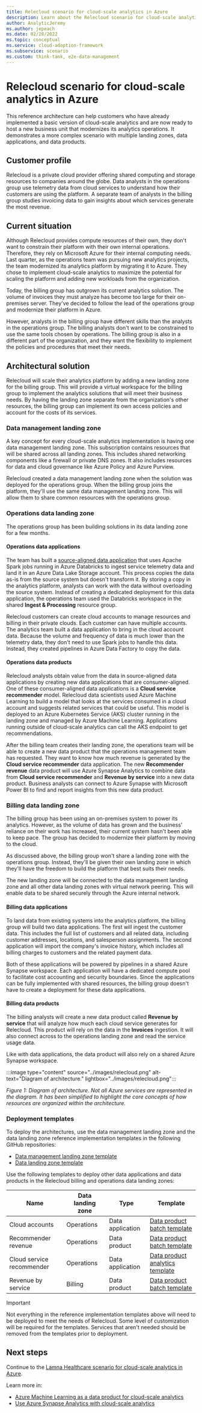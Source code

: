 ```yaml
---
title: Relecloud scenario for cloud-scale analytics in Azure
description: Learn about the Relecloud scenario for cloud-scale analytics in Azure.
author: AnalyticJeremy
ms.author: jepeach
ms.date: 02/28/2022
ms.topic: conceptual
ms.service: cloud-adoption-framework
ms.subservice: scenario
ms.custom: think-tank, e2e-data-management
---
```


# Relecloud scenario for cloud-scale analytics in Azure

This reference architecture can help customers who have already implemented a basic version of cloud-scale analytics and are now ready to host a new business unit that modernizes its analytics operations. It demonstrates a more complex scenario with multiple landing zones, data applications, and data products.

## Customer profile

Relecloud is a private cloud provider offering shared computing and storage resources to companies around the globe. Data analysts in the operations group use telemetry data from cloud services to understand how their customers are using the platform. A separate team of analysts in the billing group studies invoicing data to gain insights about which services generate the most revenue.

## Current situation

Although Relecloud provides compute resources of their own, they don't want to constrain their platform with their own internal operations. Therefore, they rely on Microsoft Azure for their internal computing needs. Last quarter, as the operations team was pursuing new analytics projects, the team modernized its analytics platform by migrating it to Azure. They chose to implement cloud-scale analytics to maximize the potential for scaling the platform and adding new workloads from the organization.

Today, the billing group has outgrown its current analytics solution. The volume of invoices they must analyze has become too large for their on-premises server. They've decided to follow the lead of the operations group and modernize their platform in Azure.

However, analysts in the billing group have different skills than the analysts in the operations group. The billing analysts don't want to be constrained to use the same tools chosen by operations. The billing group is also in a different part of the organization, and they want the flexibility to implement the policies and procedures that meet their needs.

## Architectural solution

Relecloud will scale their analytics platform by adding a new landing zone for the billing group. This will provide a virtual workspace for the billing group to implement the analytics solutions that will meet their business needs. By having the landing zone separate from the organization's other resources, the billing group can implement its own access policies and account for the costs of its services.

### Data management landing zone

A key concept for every cloud-scale analytics implementation is having one data management landing zone. This subscription contains resources that will be shared across all landing zones. This includes shared networking components like a firewall or private DNS zones. It also includes resources for data and cloud governance like Azure Policy and Azure Purview.

Relecloud created a data management landing zone when the solution was deployed for the operations group. When the billing group joins the platform, they'll use the same data management landing zone. This will allow them to share common resources with the operations group.

### Operations data landing zone

The operations group has been building solutions in its data landing zone for a few months.

#### Operations data applications

The team has built a [source-aligned data application](data-application-source-aligned.md) that uses Apache Spark jobs running in Azure Databricks to ingest service telemetry data and land it in an Azure Data Lake Storage account. This process copies the data as-is from the source system but doesn't transform it. By storing a copy in the analytics platform, analysts can work with the data without overloading the source system. Instead of creating a dedicated deployment for this data application, the operations team used the Databricks workspace in the shared **Ingest & Processing** resource group.

Relecloud customers can create cloud accounts to manage resources and billing in their private clouds. Each customer can have multiple accounts. The analytics team built a data application to bring in the cloud account data. Because the volume and frequency of data is much lower than the telemetry data, they don't need to use Spark jobs to handle this data. Instead, they created pipelines in Azure Data Factory to copy the data.

#### Operations data products

Relecloud analysts obtain value from the data in source-aligned data applications by creating new data applications that are consumer-aligned. One of these consumer-aligned data applications is a **Cloud service recommender** model. Relecloud data scientists used Azure Machine Learning to build a model that looks at the services consumed in a cloud account and suggests related services that could be useful. This model is deployed to an Azure Kubernetes Service (AKS) cluster running in the landing zone and managed by Azure Machine Learning. Applications running outside of cloud-scale analytics can call the AKS endpoint to get recommendations.

After the billing team creates their landing zone, the operations team will be able to create a new data product that the operations management team has requested. They want to know how much revenue is generated by the **Cloud service recommender** data application. The new **Recommender revenue** data product will use Azure Synapse Analytics to combine data from **Cloud service recommender** and **Revenue by service** into a new data product. Business analysts can connect to Azure Synapse with Microsoft Power BI to find and report insights from this new data product.

### Billing data landing zone

The billing group has been using an on-premises system to power its analytics. However, as the volume of data has grown and the business' reliance on their work has increased, their current system hasn't been able to keep pace. The group has decided to modernize their platform by moving to the cloud.

As discussed above, the billing group won't share a landing zone with the operations group. Instead, they'll be given their own landing zone in which they'll have the freedom to build the platform that best suits their needs.

The new landing zone will be connected to the data management landing zone and all other data landing zones with virtual network peering. This will enable data to be shared securely through the Azure internal network.

#### Billing data applications

To land data from existing systems into the analytics platform, the billing group will build two data applications. The first will ingest the customer data. This includes the full list of customers and all related data, including customer addresses, locations, and salesperson assignments. The second application will import the company's invoice history, which includes all billing charges to customers and the related payment data.

Both of these applications will be powered by pipelines in a shared Azure Synapse workspace. Each application will have a dedicated compute pool to facilitate cost accounting and security boundaries. Since the applications can be fully implemented with shared resources, the billing group doesn't have to create a deployment for these data applications.

#### Billing data products

The billing analysts will create a new data product called **Revenue by service** that will analyze how much each cloud service generates for Relecloud. This product will rely on the data in the **Invoices** ingestion. It will also connect across to the operations landing zone and read the service usage data.

Like with data applications, the data product will also rely on a shared Azure Synapse workspace.

:::image type="content" source="../images/relecloud.png" alt-text="Diagram of architecture." lightbox="../images/relecloud.png":::

*Figure 1: Diagram of architecture. Not all Azure services are represented in the diagram. It has been simplified to highlight the core concepts of how resources are organized within the architecture.*

### Deployment templates

To deploy the architectures, use the data management landing zone and the data landing zone reference implementation templates in the following GitHub repositories:

- [Data management landing zone template](https://github.com/Azure/data-management-zone)
- [Data landing zone template](https://github.com/Azure/data-landing-zone)

Use the following templates to deploy other data applications and data products in the Relecloud billing and operations data landing zones:

|Name  |Data landing zone  |Type  |Template  |
|---------|---------|---------|---------|
|Cloud accounts     |Operations         |Data application         |[Data product batch template](https://github.com/Azure/data-product-batch)         |
|Recommender revenue     |Operations         |Data product         |[Data product batch template](https://github.com/Azure/data-product-batch)         |
|Cloud service recommender     |Operations         |Data application         |[Data product analytics template](https://github.com/Azure/data-product-analytics)         |
|Revenue by service     |Billing         |Data product         |[Data product batch template](https://github.com/Azure/data-product-batch)         |

> [!IMPORTANT]
> Not everything in the reference implementation templates above will need to be deployed to meet the needs of Relecloud. Some level of customization will be required for the templates. Services that aren't needed should be removed from the templates prior to deployment.

## Next steps

Continue to the [Lamna Healthcare scenario for cloud-scale analytics in Azure](./reference-architecture-lamna.md).

Learn more in:

- [Azure Machine Learning as a data product for cloud-scale analytics](../best-practices/azure-machine-learning.md)
- [Use Azure Synapse Analytics with cloud-scale analytics](../best-practices/azure-synapse-analytics-implementation.md)
